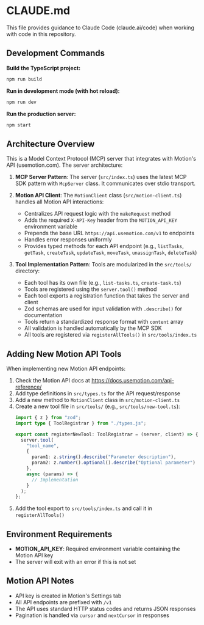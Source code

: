 # CLAUDE.md

This file provides guidance to Claude Code (claude.ai/code) when working with code in this repository.

## Development Commands

**Build the TypeScript project:**
```bash
npm run build
```

**Run in development mode (with hot reload):**
```bash
npm run dev
```


**Run the production server:**
```bash
npm start
```

## Architecture Overview

This is a Model Context Protocol (MCP) server that integrates with Motion's API (usemotion.com). The server architecture:

1. **MCP Server Pattern**: The server (`src/index.ts`) uses the latest MCP SDK pattern with `McpServer` class. It communicates over stdio transport.

2. **Motion API Client**: The `MotionClient` class (`src/motion-client.ts`) handles all Motion API interactions:
   - Centralizes API request logic with the `makeRequest` method
   - Adds the required `X-API-Key` header from the `MOTION_API_KEY` environment variable
   - Prepends the base URL `https://api.usemotion.com/v1` to endpoints
   - Handles error responses uniformly
   - Provides typed methods for each API endpoint (e.g., `listTasks`, `getTask`, `createTask`, `updateTask`, `moveTask`, `unassignTask`, `deleteTask`)

3. **Tool Implementation Pattern**: Tools are modularized in the `src/tools/` directory:
   - Each tool has its own file (e.g., `list-tasks.ts`, `create-task.ts`)
   - Tools are registered using the `server.tool()` method
   - Each tool exports a registration function that takes the server and client
   - Zod schemas are used for input validation with `.describe()` for documentation
   - Tools return a standardized response format with `content` array
   - All validation is handled automatically by the MCP SDK
   - All tools are registered via `registerAllTools()` in `src/tools/index.ts`

## Adding New Motion API Tools

When implementing new Motion API endpoints:

1. Check the Motion API docs at https://docs.usemotion.com/api-reference/
2. Add type definitions in `src/types.ts` for the API request/response
3. Add a new method to `MotionClient` class in `src/motion-client.ts`
4. Create a new tool file in `src/tools/` (e.g., `src/tools/new-tool.ts`):
   ```typescript
   import { z } from "zod";
   import type { ToolRegistrar } from "./types.js";

   export const registerNewTool: ToolRegistrar = (server, client) => {
     server.tool(
       "tool_name",
       {
         param1: z.string().describe("Parameter description"),
         param2: z.number().optional().describe("Optional parameter")
       },
       async (params) => {
         // Implementation
       }
     );
   };
   ```
5. Add the tool export to `src/tools/index.ts` and call it in `registerAllTools()`

## Environment Requirements

- **MOTION_API_KEY**: Required environment variable containing the Motion API key
- The server will exit with an error if this is not set

## Motion API Notes

- API key is created in Motion's Settings tab
- All API endpoints are prefixed with `/v1`
- The API uses standard HTTP status codes and returns JSON responses
- Pagination is handled via `cursor` and `nextCursor` in responses